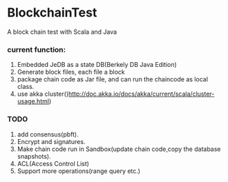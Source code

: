 # BlockchainTest
A block chain test with Scala and Java

### current function:
1. Embedded JeDB as a state DB(Berkely DB Java Edition)
2. Generate block files, each file a block
3. package chain code as Jar file, and can run the chaincode as local class.
4. use akka cluster()http://doc.akka.io/docs/akka/current/scala/cluster-usage.html)

### TODO
1. add consensus(pbft).
2. Encrypt and signatures.
3. Make chain code run in Sandbox(update chain code,copy the database snapshots).
4. ACL(Access Control List)
5. Support more operations(range query etc.)